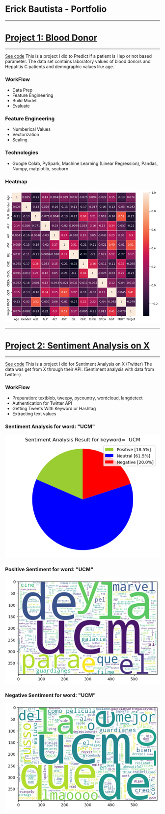 # Erick Bautista - Portfolio

---
# [Project 1: Blood Donor](https://github.com/erickbautista74/Blood_Donor/blob/main/Machine_Learning_with_PySpark.ipynb) 
---
[See code](https://github.com/erickbautista74/Blood_Donor/blob/main/Machine_Learning_with_PySpark.ipynb) 
This is a project I did to Predict if a patient is Hep or not based parameter.
The data set contains laboratory values of blood donors and Hepatitis C patients and demographic values like age.

### WorkFlow
- Data Prep
- Feature Engineering
- Build Model
- Evaluate

### Feature Engineering
- Numberical Values
- Vectorization
- Scaling

### Technologies
- Google Colab, PySpark, Machine Learning (Linear Regression), Pandas, Numpy, matplotlib, seaborn

### Heatmap
![](images/blood_donor_heatmap.png)

---
# [Project 2: Sentiment Analysis on X](https://github.com/erickbautista74/UCM-Twitter/blob/main/axb12940UCMTwitter.ipynb) 
---
[See code](https://github.com/erickbautista74/UCM-Twitter/blob/main/axb12940UCMTwitter.ipynb) 
This is a project I did for Sentiment Analysis on X (Twitter)
The data was get from X through their API. (Sentiment analysis with data from twitter:)

### WorkFlow
- Preparation: textblob, tweepy, pycountry, wordcloud, langdetect
- Authentication for Twitter API
- Getting Tweets With Keyword or Hashtag
- Extracting text values

### Sentiment Analysis for word: "UCM"
![](images/Twitter_keyword_UCM.png)
### Positive Sentiment  for word: "UCM"
![](images/Twitter_positive_sentiment.png)
### Negative Sentiment for word: "UCM"
![](images/Twitter_negative_sentiment.png)
